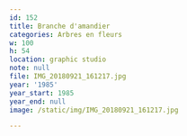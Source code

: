 ```yaml
---
id: 152
title: Branche d'amandier
categories: Arbres en fleurs
w: 100
h: 54
location: graphic studio
note: null
file: IMG_20180921_161217.jpg
year: '1985'
year_start: 1985
year_end: null
image: /static/img/IMG_20180921_161217.jpg

---
```

